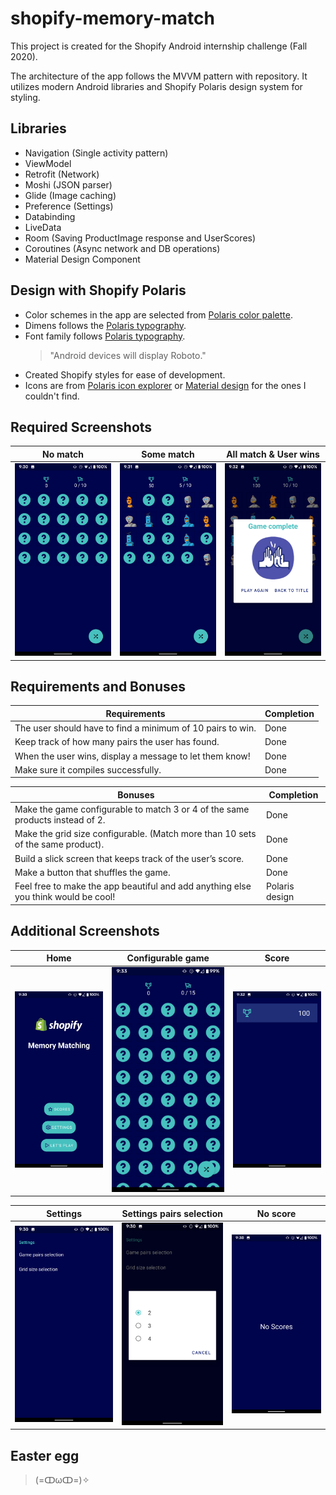 # shopify-memory-match

This project is created for the Shopify Android internship challenge (Fall 2020).

The architecture of the app follows the MVVM pattern with repository. It utilizes modern Android libraries and Shopify Polaris design system for styling.

## Libraries
- Navigation (Single activity pattern)
- ViewModel
- Retrofit (Network)
- Moshi (JSON parser)
- Glide (Image caching)
- Preference (Settings)
- Databinding
- LiveData
- Room (Saving ProductImage response and UserScores)
- Coroutines (Async network and DB operations)
- Material Design Component

## Design with Shopify Polaris
- Color schemes in the app are selected from [Polaris color palette](https://polaris.shopify.com/design/colors).
- Dimens follows the [Polaris typography](https://polaris.shopify.com/design/typography#navigation).
- Font family follows [Polaris typography](https://polaris.shopify.com/design/typography#navigation). 
    > "Android devices will display Roboto."
- Created Shopify styles for ease of development. 
- Icons are from [Polaris icon explorer](https://polaris-icons.shopify.com/) or [Material design](https://material.io/resources/icons/?style=baseline) for the ones I couldn't find.

## Required Screenshots
No match | Some match | All match & User wins
--- | --- | ---
![No match](/screenshots/no_match.png) | ![Some match](/screenshots/some_matches.png) | ![All match & User wins](/screenshots/user_wins.png)

## Requirements and Bonuses
Requirements | Completion
--- | ---
The user should have to find a minimum of 10 pairs to win. | Done
Keep track of how many pairs the user has found. | Done
When the user wins, display a message to let them know! | Done
Make sure it compiles successfully. | Done

Bonuses | Completion
--- | ---
Make the game configurable to match 3 or 4 of the same products instead of 2. | Done
Make the grid size configurable. (Match more than 10 sets of the same product). | Done
Build a slick screen that keeps track of the user’s score. | Done
Make a button that shuffles the game. | Done
Feel free to make the app beautiful and add anything else you think would be cool! | Polaris design

## Additional Screenshots
Home | Configurable game | Score
--- | --- | ---
![No match](/screenshots/home.png) | ![Some match](/screenshots/configurable_game.png) | ![All match & User wins](/screenshots/scores.png)

Settings | Settings pairs selection | No score
--- | --- | ---
![No match](/screenshots/settings.png) | ![Some match](/screenshots/settings_pair_selection.png) | ![All match & User wins](/screenshots/no_scores.png)


## Easter egg

> (=ↀωↀ=)✧

